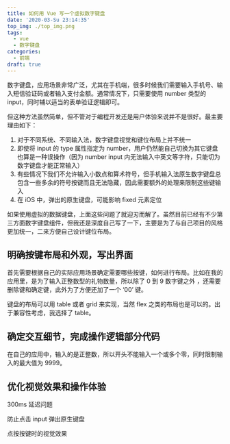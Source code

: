 ```yaml
---
title: 如何用 Vue 写一个虚拟数字键盘
date: '2020-03-Su 23:14:35'
top_img: ./top_img.png
tags:
  - vue
  - 数字键盘
categories:
  - 前端
draft: true
---
```


数字键盘，应用场景非常广泛，尤其在手机端，很多时候我们需要输入手机号、输入短信验证码或者输入支付金额。通常情况下，只需要使用 number 类型的 input，同时辅以适当的表单验证逻辑即可。

但这种方法虽然简单，但不管对于编程开发还是用户体验来说并不是很好。最主要理由如下：

1. 对于不同系统、不同输入法，数字键盘视觉和键位布局上并不统一
2. 即使将 input 的 type 属性指定为 number，用户仍然能自己切换为其它键盘也算是一种误操作（因为 number input 内无法输入中英文等字符，只能切为数字键盘才能正常输入）
3. 有些情况下我们不允许输入小数点和算术符号，但手机输入法原生数字键盘总包含一些多余的符号按键而且无法隐藏，因此需要额外的处理来限制这些键输入
4. 在 iOS 中，弹出的原生键盘，可能影响 fixed 元素定位

如果使用虚拟的数据键盘，上面这些问题了就迎刃而解了。虽然目前已经有不少第三方面数字键盘组件，但我还是深度自己写了一下，主要是为了与自己项目的风格更加统一，二来方便自己设计键位布局。

## 明确按键布局和外观，写出界面

首先需要根据自己的实际应用场景确定需要哪些按键，如何进行布局。比如在我的应用里，是为了输入正整数型的礼物数量，所以除了 0 到 9 数字键之外 ，还需要删除键和确定键，此外为了方便还加了一个 ‘00’ 键。

键盘的布局可以用 table 或者 grid 来实现，当然 flex 之类的布局也是可以的。出于兼容性考虑，我选择了 table。

## 确定交互细节，完成操作逻辑部分代码

在自己的应用中，输入的是正整数，所以开头不能输入一个或多个零，同时限制输入的最大值为 9999。

## 优化视觉效果和操作体验

300ms 延迟问题

防止点击 input 弹出原生键盘

点按按键时的视觉效果
